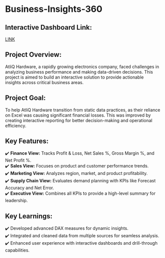 # Business-Insights-360
## **Interactive Dashboard Link:**  
[LINK](https://app.powerbi.com/view?r=eyJrIjoiZTBhN2U4MjgtMWJjZC00MTFkLWJlMTgtY2YzZTcwN2Q3OGZjIiwidCI6ImM2ZTU0OWIzLTVmNDUtNDAzMi1hYWU5LWQ0MjQ0ZGM1YjJjNCJ9)

##  **Project Overview:**  
AtliQ Hardware, a rapidly growing electronics company, faced challenges in analyzing business performance and making data-driven decisions. This project is aimed to build an interactive solution to provide actionable insights across critical business areas.

##  **Project Goal:**  
To help AtliQ Hardware transition from static data practices, as their reliance on Excel was causing significant financial losses. This was improved by creating interactive reporting for better decision-making and operational efficiency.

## **Key Features:**  
✔️ **Finance View:** Tracks Profit & Loss, Net Sales %, Gross Margin %, and Net Profit %.  
✔️ **Sales View:** Focuses on product and customer performance trends.  
✔️ **Marketing View:** Analyzes region, market, and product profitability.  
✔️ **Supply Chain View:** Evaluates demand planning with KPIs like Forecast Accuracy and Net Error.  
✔️ **Executive View:** Combines all KPIs to provide a high-level summary for leadership.

## **Key Learnings:**  
✔️ Developed advanced DAX measures for dynamic insights.  
✔️ Integrated and cleaned data from multiple sources for seamless analysis.  
✔️ Enhanced user experience with interactive dashboards and drill-through capabilities.


